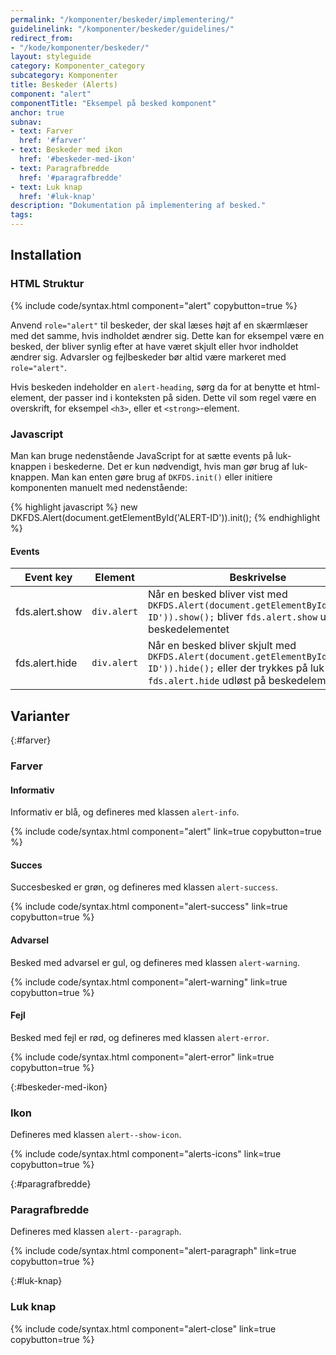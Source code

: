 ```yaml
---
permalink: "/komponenter/beskeder/implementering/"
guidelinelink: "/komponenter/beskeder/guidelines/"
redirect_from:
- "/kode/komponenter/beskeder/"
layout: styleguide
category: Komponenter_category
subcategory: Komponenter
title: Beskeder (Alerts)
component: "alert"
componentTitle: "Eksempel på besked komponent"
anchor: true
subnav:
- text: Farver
  href: '#farver'
- text: Beskeder med ikon
  href: '#beskeder-med-ikon'
- text: Paragrafbredde
  href: '#paragrafbredde'
- text: Luk knap
  href: '#luk-knap'
description: "Dokumentation på implementering af besked."
tags:
---
```


## Installation

### HTML Struktur
{% include code/syntax.html component="alert" copybutton=true %}

Anvend `role="alert"` til beskeder, der skal læses højt af en skærmlæser med det samme, hvis indholdet ændrer sig. Dette kan for eksempel være en besked, der bliver synlig efter at have været skjult eller hvor indholdet ændrer sig. Advarsler og fejlbeskeder bør altid være markeret med `role="alert"`.

Hvis beskeden indeholder en `alert-heading`, sørg da for at benytte et html-element, der passer ind i konteksten på siden. Dette vil som regel være en overskrift, for eksempel `<h3>`, eller et `<strong>`-element.

### Javascript
Man kan bruge nedenstående JavaScript for at sætte events på luk-knappen i beskederne. Det er kun nødvendigt, hvis man gør brug af luk-knappen.
Man kan enten gøre brug af `DKFDS.init()` eller initiere komponenten manuelt med nedenstående:

{% highlight javascript %}
new DKFDS.Alert(document.getElementById('ALERT-ID')).init();
{% endhighlight %}

#### Events

<div class="table--responsive-scroll">
  <table class="table">
    <thead>
      <tr>
        <th scope="col">Event key</th>
        <th scope="col">Element</th>
        <th scope="col">Beskrivelse</th>
      </tr>
    </thead>
    <tbody>
      <tr>
        <td>fds.alert.show</td>
        <td><code>div.alert</code></td>
        <td>Når en besked bliver vist med <code>DKFDS.Alert(document.getElementById('ALERT-ID')).show();</code> bliver <code>fds.alert.show</code> udløst på beskedelementet</td>
      </tr>
      <tr>
        <td>fds.alert.hide</td>
        <td><code>div.alert</code></td>
        <td>Når en besked bliver skjult med <code>DKFDS.Alert(document.getElementById('ALERT-ID')).hide();</code> eller der trykkes på luk bliver <code>fds.alert.hide</code> udløst på beskedelementet</td>
      </tr>
    </tbody>
  </table>
</div>

## Varianter

{:#farver}
### Farver

#### Informativ
Informativ er blå, og defineres med klassen `alert-info`.

{% include code/syntax.html component="alert" link=true copybutton=true %}

#### Succes
Succesbesked er grøn, og defineres med klassen `alert-success`.

{% include code/syntax.html component="alert-success" link=true copybutton=true %}

#### Advarsel
Besked med advarsel er gul, og defineres med klassen `alert-warning`.

{% include code/syntax.html component="alert-warning" link=true copybutton=true %}

#### Fejl
Besked med fejl er rød, og defineres med klassen `alert-error`.

{% include code/syntax.html component="alert-error" link=true copybutton=true %}

{:#beskeder-med-ikon}
### Ikon
Defineres med klassen `alert--show-icon`.

{% include code/syntax.html component="alerts-icons" link=true copybutton=true %}

{:#paragrafbredde}
### Paragrafbredde
Defineres med klassen `alert--paragraph`.

{% include code/syntax.html component="alert-paragraph" link=true copybutton=true %}

{:#luk-knap}
### Luk knap
{% include code/syntax.html component="alert-close" link=true copybutton=true %}
